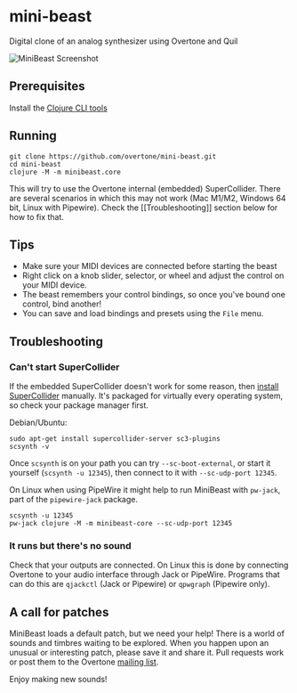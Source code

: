 mini-beast
==========

Digital clone of an analog synthesizer using Overtone and Quil

<img src="https://github.com/overtone/mini-beast/raw/master/doc/minibeast.png" alt="MiniBeast Screenshot" />

## Prerequisites

Install the [Clojure CLI tools](https://clojure.org/guides/install_clojure)

## Running

```
git clone https://github.com/overtone/mini-beast.git
cd mini-beast
clojure -M -m minibeast.core
```

This will try to use the Overtone internal (embedded) SuperCollider. There are
several scenarios in which this may not work (Mac M1/M2, Windows 64 bit, Linux
with Pipewire). Check the [[Troubleshooting]] section below for how to fix that.

## Tips

* Make sure your MIDI devices are connected before starting the beast
* Right click on a knob slider, selector, or wheel and adjust the control on your MIDI device.
* The beast remembers your control bindings, so once you've bound one control, bind another!
* You can save and load bindings and presets using the `File` menu.

## Troubleshooting

### Can't start SuperCollider

If the embedded SuperCollider doesn't work for some reason, then [install
SuperCollider](https://supercollider.github.io/downloads.html) manually. It's
packaged for virtually every operating system, so check your package manager
first.

Debian/Ubuntu:

```
sudo apt-get install supercollider-server sc3-plugins
scsynth -v
```

Once `scsynth` is on your path you can try `--sc-boot-external`, or start
it yourself (`scsynth -u 12345`), then connect to it with `--sc-udp-port 12345`.

On Linux when using PipeWire it might help to run MiniBeast with `pw-jack`, part
of the `pipewire-jack` package.

```
scsynth -u 12345
pw-jack clojure -M -m minibeast-core --sc-udp-port 12345
```

### It runs but there's no sound

Check that your outputs are connected. On Linux this is done by connecting
Overtone to your audio interface through Jack or PipeWire. Programs that can do
this are `qjackctl` (Jack or Pipewire) or `qpwgraph` (Pipewire only).

## A call for patches

MiniBeast loads a default patch, but we need your help! There is a world of
sounds and timbres waiting to be explored. When you happen upon an unusual or
interesting patch, please save it and share it. Pull requests work or post them
to the Overtone [mailing list](http://groups.google.com/group/overtone).

Enjoy making new sounds!


